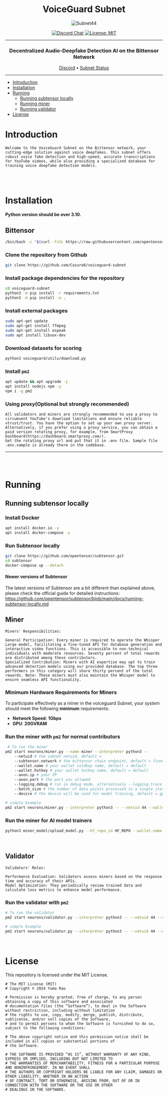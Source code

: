 <div align="center">

# **VoiceGuard Subnet** <!-- omit in toc -->
![Subnet44](docs/voiceguard-white.png)



[![Discord Chat](https://img.shields.io/discord/308323056592486420.svg)](https://discord.com/channels/799672011265015819/1161765231953989712)
[![License: MIT](https://img.shields.io/badge/License-MIT-yellow.svg)](https://opensource.org/licenses/MIT) 

---

### Decentralized Audio-Deepfake Detection AI on the Bittensor Network<!-- omit in toc -->

[Discord](https://discord.com/channels/799672011265015819/1161765231953989712)  •  [Subnet Status](https://x.taostats.io/subnet/44)
</div>

---
- [Introduction](#introduction)
- [Installation](#installation)
- [Running](#running)
  - [Running subtensor locally](#before-you-proceed)
  - [Running miner](#running-miner)
  - [Running validator](#running-validator)
- [License](#license)




# Introduction

```text
Welcome to the VoiceGuard Subnet on the Bittensor network, your cutting-edge solution against voice deepfakes. This subnet offers robust voice fake detection and high-speed, accurate transcriptions for YouTube videos, while also providing a specialized database for training voice deepfake detection models.
```

<br><br>

# Installation
**Python version should be over 3.10.**
## Bittensor

```bash
/bin/bash -c "$(curl -fsSL https://raw.githubusercontent.com/opentensor/bittensor/master/scripts/install.sh)"
```

### Clone the repository from Github
```bash
git clone https://github.com/Cazure8/voiceguard-subnet
```

### Install package dependencies for the repository
```bash
cd voiceguard-subnet
python3 -m pip install -r requirements.txt
python3 -m pip install -e .
```

### Install external packages
```bash
sudo apt-get update
sudo apt-get install ffmpeg
sudo apt-get install espeak
sudo apt install libsox-dev
```

### Download datasets for scoring
```bash
python3 voiceguard/utils/download.py
```

### Install `pm2`
```bash
apt update && apt upgrade -y
apt install nodejs npm -y
npm i -g pm2
```

### Using proxy(Optional but strongly recommended)
```text
All validators and miners are strongly recommended to use a proxy to circumvent YouTube's download limitations and ensure reliable vtrust/trust. You have the option to set up your own proxy server. Alternatively, if you prefer using a proxy service, you can obtain a paid version rotating proxy, for example, from SmartProxy Dashboard(https://dashboard.smartproxy.com/).
Get the rotating proxy url and put that it in .env file. Sample file .env.sample is already there in the codebase.
```
---

<br><br>

# Running

## Running subtensor locally

### Install Docker
```bash
apt install docker.io -y
apt install docker-compose -y
```

### Run Subtensor locally
```bash
git clone https://github.com/opentensor/subtensor.git
cd subtensor
docker-compose up --detach
```

#### Newer versions of Subtensor
The latest versions of Subtensor are a bit different than explained above, please check the official guide for detailed instructions: https://github.com/opentensor/subtensor/blob/main/docs/running-subtensor-locally.md


## Miner
```text
Miners' Responsibilities:

General Participation: Every miner is required to operate the Whisper Large model, facilitating a fine-tuned API for database generation and interactive video functions. This is accessible to non-technical individuals with moderate resources. Seventy percent of total rewards are distributed among these contributors.
Specialized Contribution: Miners with AI expertise may opt to train advanced detection models using our provided database. The top three performers in this category will share thirty percent of the total rewards. Note: These miners must also maintain the Whisper model to ensure seamless API functionality.
```

### Minimum Hardware Requirements for Miners
To participate effectively as a miner in the voiceguard Subnet, your system should meet the following **minimum** requirements:

- **Network Speed**:  **1Gbps**
- **GPU**: **20GVRAM**

### Run the miner with `pm2` for normal contributors
```bash
 # To run the miner
pm2 start neurons/miner.py --name miner --interpreter python3 -- 
    --netuid # the subnet netuid, default = 
    --subtensor.network # the bittensor chain endpoint, default = finney, local, test (highly recommend running subtensor locally)
    --wallet.name # your wallet coldkey name, default = default
    --wallet.hotkey # your wallet hotkey name, default = default
    --axon.ip # your IP
    --axon.port # the port you allowed
    --logging.debug # run in debug mode, alternatively --logging.trace for trace mode
    --batch_size # the number of data points processed in a single iteration, default = 12
    --device # the device will be used for model training, default = gpu
```

```bash
# simple Example
pm2 start neurons/miner.py --interpreter python3 -- --netuid 44 --wallet.name myminer --wallet.hotkey myhotkey
```

### Run the miner for AI model trainers
```bash
python3 miner_model/upload_model.py --hf_repo_id HF_REPO --wallet.name WALLET  --wallet.hotkey HOTKEY --model_dir PATH_TO_MODEL   
```
<br>

## Validator

```text
Validators' Roles:

Performance Evaluation: Validators assess miners based on the response time and accuracy of their APIs.
Model Optimization: They periodically review trained data and calculate loss metrics to enhance model performance.
```

### Run the validator with `pm2`
```bash
# To run the validator
pm2 start neurons/validator.py --interpreter python3 -- --netuid 44 --subtensor.network <LOCAL/FINNEY/TEST> --wallet.name <WALLET NAME> --wallet.hotkey <HOTKEY NAME> --axon.ip <YOUR IP> --axon.port <YOUR PORT>
```

```bash
# simple Example
pm2 start neurons/validator.py --interpreter python3 -- --netuid 44 --wallet.name myvalidator --wallet.hotkey myhotkey
```
<br>

# License
This repository is licensed under the MIT License.
```text
# The MIT License (MIT)
# Copyright © 2024 Yuma Rao

# Permission is hereby granted, free of charge, to any person obtaining a copy of this software and associated
# documentation files (the “Software”), to deal in the Software without restriction, including without limitation
# the rights to use, copy, modify, merge, publish, distribute, sublicense, and/or sell copies of the Software,
# and to permit persons to whom the Software is furnished to do so, subject to the following conditions:

# The above copyright notice and this permission notice shall be included in all copies or substantial portions of
# the Software.

# THE SOFTWARE IS PROVIDED “AS IS”, WITHOUT WARRANTY OF ANY KIND, EXPRESS OR IMPLIED, INCLUDING BUT NOT LIMITED TO
# THE WARRANTIES OF MERCHANTABILITY, FITNESS FOR A PARTICULAR PURPOSE AND NONINFRINGEMENT. IN NO EVENT SHALL
# THE AUTHORS OR COPYRIGHT HOLDERS BE LIABLE FOR ANY CLAIM, DAMAGES OR OTHER LIABILITY, WHETHER IN AN ACTION
# OF CONTRACT, TORT OR OTHERWISE, ARISING FROM, OUT OF OR IN CONNECTION WITH THE SOFTWARE OR THE USE OR OTHER
# DEALINGS IN THE SOFTWARE.
```
